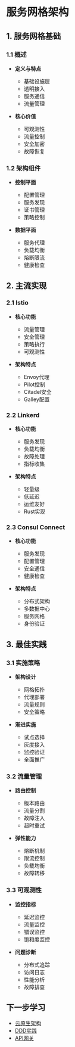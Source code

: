 # 服务网格架构

## 1. 服务网格基础

### 1.1 概述
- **定义与特点**
  - 基础设施层
  - 透明接入
  - 服务通信
  - 流量管理

- **核心价值**
  - 可观测性
  - 流量控制
  - 安全加密
  - 故障恢复

### 1.2 架构组件
- **控制平面**
  - 配置管理
  - 服务发现
  - 证书管理
  - 策略控制

- **数据平面**
  - 服务代理
  - 负载均衡
  - 熔断限流
  - 健康检查

## 2. 主流实现

### 2.1 Istio
- **核心功能**
  - 流量管理
  - 安全管理
  - 策略执行
  - 可观测性

- **架构特点**
  - Envoy代理
  - Pilot控制
  - Citadel安全
  - Galley配置

### 2.2 Linkerd
- **核心功能**
  - 服务发现
  - 负载均衡
  - 故障处理
  - 指标收集

- **架构特点**
  - 轻量级
  - 低延迟
  - 运维友好
  - Rust实现

### 2.3 Consul Connect
- **核心功能**
  - 服务发现
  - 配置管理
  - 安全通信
  - 健康检查

- **架构特点**
  - 分布式架构
  - 多数据中心
  - 服务网格
  - 身份验证

## 3. 最佳实践

### 3.1 实施策略
- **架构设计**
  - 网格拓扑
  - 代理部署
  - 流量规则
  - 安全策略

- **渐进实施**
  - 试点选择
  - 灰度接入
  - 监控验证
  - 全面推广

### 3.2 流量管理
- **路由控制**
  - 版本路由
  - 流量分割
  - 故障注入
  - 超时重试

- **弹性能力**
  - 熔断机制
  - 限流控制
  - 负载均衡
  - 故障转移

### 3.3 可观测性
- **监控指标**
  - 延迟监控
  - 流量监控
  - 错误监控
  - 饱和度监控

- **问题诊断**
  - 分布式追踪
  - 访问日志
  - 性能分析
  - 故障排查

## 下一步学习

- [云原生架构](../cloud-native/README.md)
- [DDD实践](../ddd/README.md)
- [API网关](../api-gateway/README.md) 